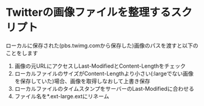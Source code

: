 # Twitterの画像ファイルを整理するスクリプト
ローカルに保存された(pbs.twimg.comから保存した)画像のパスを渡すと以下のことをします
1. 画像の元URLにアクセスしLast-ModifiedとContent-Lengthをチェック
2. ローカルファイルのサイズがContent-Lengthより小さい(:largeでない画像を保存していた)場合、画像を取得しなおして上書き保存
3. ローカルファイルのタイムスタンプをサーバーのLast-Modifiedに合わせる
4. ファイル名を*.ext-large.extにリネーム
